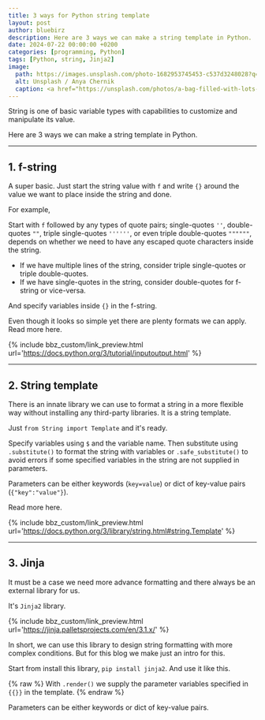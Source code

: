 ```yaml
---
title: 3 ways for Python string template
layout: post
author: bluebirz
description: Here are 3 ways we can make a string template in Python.
date: 2024-07-22 00:00:00 +0200
categories: [programming, Python]
tags: [Python, string, Jinja2]
image:
  path: https://images.unsplash.com/photo-1682953745453-c537d3248028?q=80&w=2070&auto=format&fit=crop&ixlib=rb-4.0.3&ixid=M3wxMjA3fDB8MHxwaG90by1wYWdlfHx8fGVufDB8fHx8fA%3D%3D
  alt: Unsplash / Anya Chernik
  caption: <a href="https://unsplash.com/photos/a-bag-filled-with-lots-of-different-colored-needles-jyTY8dz3qk8">Unsplash / Anya Chernik</a>
---
```


String is one of basic variable types with capabilities to customize and manipulate its value.

Here are 3 ways we can make a string template in Python.

---

## 1. f-string

A super basic. Just start the string value with `f` and write `{}` around the value we want to place inside the string and done.

For example,

<script src="https://gist.github.com/bluebirz/cea29aa42042cf34785aeac4a4ecc6da.js?file=01-f-string.py"></script>

Start with `f` followed by any types of quote pairs; single-quotes `''`, double-quotes  `""`, triple single-quotes `''''''`, or even triple double-quotes `""""""`, depends on whether we need to have any escaped quote characters inside the string.

- If we have multiple lines of the string, consider triple single-quotes or triple double-quotes.
- If we have single-quotes in the string, consider double-quotes for f-string or vice-versa.

And specify variables inside `{}` in the f-string.

Even though it looks so simple yet there are plenty formats we can apply. Read more here.

{% include bbz_custom/link_preview.html url='<https://docs.python.org/3/tutorial/inputoutput.html>' %}

---

## 2. String template

There is an innate library we can use to format a string in a more flexible way without installing any third-party libraries. It is a string template.

Just `from String import Template` and it's ready.

<script src="https://gist.github.com/bluebirz/cea29aa42042cf34785aeac4a4ecc6da.js?file=02-string-template.py"></script>

Specify variables using `$` and the variable name. Then substitute using `.substitute()` to format the string with variables or `.safe_substitute()` to avoid errors if some specified variables in the string are not supplied in parameters.

Parameters can be either keywords (`key=value`) or dict of key-value pairs (`{"key":"value"}`).

Read more here.

{% include bbz_custom/link_preview.html url='<https://docs.python.org/3/library/string.html#string.Template>' %}

---

## 3. Jinja

It must be a case we need more advance formatting and there always be an external library for us.

It's `Jinja2` library.

{% include bbz_custom/link_preview.html url='<https://jinja.palletsprojects.com/en/3.1.x/>' %}

In short, we can use this library to design string formatting with more complex conditions. But for this blog we make just an intro for this.

Start from install this library, `pip install jinja2`. And use it like this.

<script src="https://gist.github.com/bluebirz/cea29aa42042cf34785aeac4a4ecc6da.js?file=03-jinja.py"></script>

{% raw %}
With `.render()` we supply the parameter variables specified in `{{}}` in the template.
{% endraw %}

Parameters can be either keywords or dict of key-value pairs.

